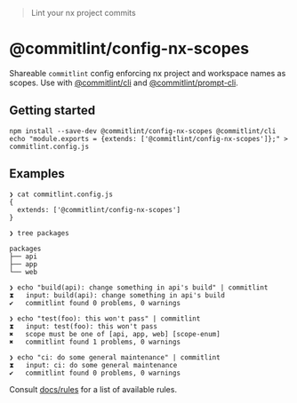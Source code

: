 > Lint your nx project commits

# @commitlint/config-nx-scopes

Shareable `commitlint` config enforcing nx project and workspace names as scopes.
Use with [@commitlint/cli](../cli) and [@commitlint/prompt-cli](../prompt-cli).

## Getting started

```
npm install --save-dev @commitlint/config-nx-scopes @commitlint/cli
echo "module.exports = {extends: ['@commitlint/config-nx-scopes']};" > commitlint.config.js
```

## Examples

```
❯ cat commitlint.config.js
{
  extends: ['@commitlint/config-nx-scopes']
}

❯ tree packages

packages
├── api
├── app
└── web

❯ echo "build(api): change something in api's build" | commitlint
⧗   input: build(api): change something in api's build
✔   commitlint found 0 problems, 0 warnings

❯ echo "test(foo): this won't pass" | commitlint
⧗   input: test(foo): this won't pass
✖   scope must be one of [api, app, web] [scope-enum]
✖   commitlint found 1 problems, 0 warnings

❯ echo "ci: do some general maintenance" | commitlint
⧗   input: ci: do some general maintenance
✔   commitlint found 0 problems, 0 warnings
```

Consult [docs/rules](https://conventional-changelog.github.io/commitlint/#/reference-rules) for a list of available rules.
